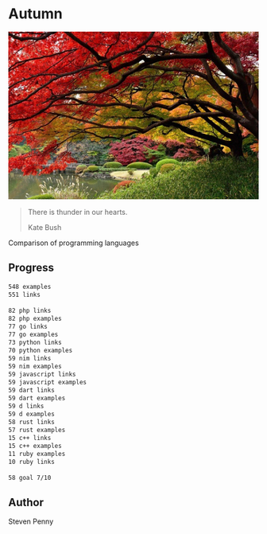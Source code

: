 # Autumn

![hero](docs/image.jpg)

> There is thunder in our hearts.
>
> Kate Bush

Comparison of programming languages

## Progress

~~~
548 examples
551 links

82 php links
82 php examples
77 go links
77 go examples
73 python links
70 python examples
59 nim links
59 nim examples
59 javascript links
59 javascript examples
59 dart links
59 dart examples
59 d links
59 d examples
58 rust links
57 rust examples
15 c++ links
15 c++ examples
11 ruby examples
10 ruby links

58 goal 7/10
~~~

## Author

Steven Penny
